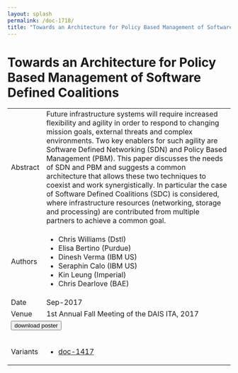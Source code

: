 ```yaml
---
layout: splash
permalink: /doc-1718/
title: "Towards an Architecture for Policy Based Management of Software Defined Coalitions"
---
```


# Towards an Architecture for Policy Based Management of Software Defined Coalitions

<table>
    <tbody>
    <tr>
        <td>Abstract</td>
        <td>Future infrastructure systems will require increased flexibility and agility in order to respond to changing mission goals, external threats and complex environments. Two key enablers for such agility are Software Defined Networking (SDN) and Policy Based Management (PBM). This paper discusses the needs of SDN and PBM and suggests a common architecture that allows these two techniques to coexist and work synergistically. In particular the case of Software Defined Coalitions (SDC) is considered, where infrastructure resources (networking, storage and processing) are contributed from multiple partners to achieve a common goal.</td>
    </tr>
    <tr>
        <td>Authors</td>
        <td>
            <ul>
                <li>Chris Williams (Dstl)</li>
                <li>Elisa Bertino (Purdue)</li>
                <li>Dinesh Verma (IBM US)</li>
                <li>Seraphin Calo (IBM US)</li>
                <li>Kin Leung (Imperial)</li>
                <li>Chris Dearlove (BAE)</li>
            </ul>
        </td>
    </tr>
    <tr>
        <td>Date</td>
        <td>Sep-2017</td>
    </tr>
    <tr>
        <td>Venue</td>
        <td>1st Annual Fall Meeting of the DAIS ITA, 2017</td>
    </tr>
        <tr>
            <td colspan="2">
                <form method="get" action="https://dais-ita.org/sites/default/files/S_011-poster.pdf">
                    <button type="submit">download poster</button>
                </form>
            </td>
        </tr>
        <tr>
            <td>Variants</td>
            <td>
                <ul>
                    <li><a href="${varId}">doc-1417</a></li>
                </ul>
            </td>
        </tr>
    </tbody>
</table>
